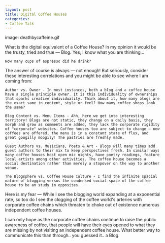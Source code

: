 ```yaml
---
layout: post
title: Digital Coffee Houses
categories:
- Coffee Talk
---
```

image: deathbycaffeine.gif

What is the digital equivalent of a Coffee House? In my opinion it would be the trusty, tried and true — Blog. Yes, I know what you are thinking…

    How many cups of espresso did he drink?

The answer of course is always — not enough! But seriously, consider these interesting correlations and you might be able to see where I am coming from:

    Author vs. Owner - In most instances, both a blog and a coffee house have a single principle owner. It is this individuality of ownerships that sparks creative individuality. Think about it, how many blogs are the exact same in content, style or feel? How many coffee shops look the same?

    Blog Content vs. Menu Items - Ahh, here we get into interesting territory! Blogs are not static, they change on a daily basis, they morph and grow as comments are added, they lack the corporate rigidity of "corporate" websites. Coffee houses too are subject to change — new coffees are offered, the menu is in a constant state of flux, and great googilly moogily! The pastries are freshly made.
	
    Guest Authors vs. Musicians, Poets & Art - Blogs will many times add guest authors to their mix to keep perspectives fresh. In similar ways many coffee houses host open mic nights, have poetry readings, feature local artists among other activities. The coffee house becomes a social destination rather than merely a stopover on the way to another venue.
    
	The Blogsphere vs. Coffee House Culture - I find the infinite spacial nature of blogging versus the condensed social space of the coffee house to be an study in opposites.

Here is my fear — While I see the blogging world expanding at a exponential rate, so too do I see the clogging of the coffee world's arteries with corporate coffee chains which threaten to choke out of existence numerous independent coffee houses.

I can only hope as the corporate coffee chains continue to raise the public awareness of coffee, that people will have their eyes opened to what they are missing by not visiting an independent coffee house. What better way to communicate this than through.. you guessed it.. a Blog.
